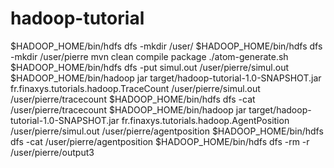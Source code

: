 # hadoop-tutorial
$HADOOP_HOME/bin/hdfs dfs -mkdir /user/
$HADOOP_HOME/bin/hdfs dfs -mkdir /user/pierre
mvn clean compile package
./atom-generate.sh 
$HADOOP_HOME/bin/hdfs dfs -put simul.out /user/pierre/simul.out
$HADOOP_HOME/bin/hadoop jar target/hadoop-tutorial-1.0-SNAPSHOT.jar fr.finaxys.tutorials.hadoop.TraceCount /user/pierre/simul.out /user/pierre/tracecount
$HADOOP_HOME/bin/hdfs dfs -cat /user/pierre/tracecount
$HADOOP_HOME/bin/hadoop jar target/hadoop-tutorial-1.0-SNAPSHOT.jar fr.finaxys.tutorials.hadoop.AgentPosition /user/pierre/simul.out /user/pierre/agentposition
$HADOOP_HOME/bin/hdfs dfs -cat /user/pierre/agentposition
$HADOOP_HOME/bin/hdfs dfs -rm -r /user/pierre/output3